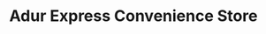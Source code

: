 ---
title: "Adur Express Convenience Store"
url: /fishersgate/adur-express-convenience-store/
shop: convenience
---